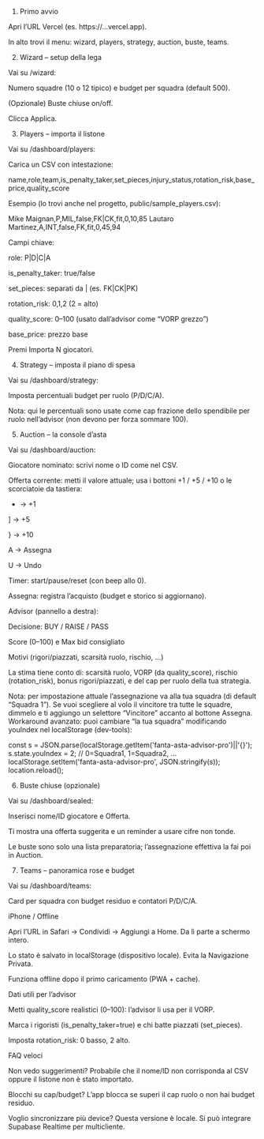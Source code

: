 1) Primo avvio

Apri l’URL Vercel (es. https://…vercel.app).

In alto trovi il menu: wizard, players, strategy, auction, buste, teams.

2) Wizard – setup della lega

Vai su /wizard:

Numero squadre (10 o 12 tipico) e budget per squadra (default 500).

(Opzionale) Buste chiuse on/off.

Clicca Applica.

3) Players – importa il listone

Vai su /dashboard/players:

Carica un CSV con intestazione:

name,role,team,is_penalty_taker,set_pieces,injury_status,rotation_risk,base_price,quality_score


Esempio (lo trovi anche nel progetto, public/sample_players.csv):

Mike Maignan,P,MIL,false,FK|CK,fit,0,10,85
Lautaro Martinez,A,INT,false,FK,fit,0,45,94


Campi chiave:

role: P|D|C|A

is_penalty_taker: true/false

set_pieces: separati da | (es. FK|CK|PK)

rotation_risk: 0,1,2 (2 = alto)

quality_score: 0–100 (usato dall’advisor come “VORP grezzo”)

base_price: prezzo base

Premi Importa N giocatori.

4) Strategy – imposta il piano di spesa

Vai su /dashboard/strategy:

Imposta percentuali budget per ruolo (P/D/C/A).

Nota: qui le percentuali sono usate come cap frazione dello spendibile per ruolo nell’advisor (non devono per forza sommare 100).

5) Auction – la console d’asta

Vai su /dashboard/auction:

Giocatore nominato: scrivi nome o ID come nel CSV.

Offerta corrente: metti il valore attuale; usa i bottoni +1 / +5 / +10 o le scorciatoie da tastiera:

+ → +1

] → +5

} → +10

A → Assegna

U → Undo

Timer: start/pause/reset (con beep allo 0).

Assegna: registra l’acquisto (budget e storico si aggiornano).

Advisor (pannello a destra):

Decisione: BUY / RAISE / PASS

Score (0–100) e Max bid consigliato

Motivi (rigori/piazzati, scarsità ruolo, rischio, …)

La stima tiene conto di: scarsità ruolo, VORP (da quality_score), rischio (rotation_risk), bonus rigori/piazzati, e del cap per ruolo della tua strategia.

Nota: per impostazione attuale l’assegnazione va alla tua squadra (di default “Squadra 1”). Se vuoi scegliere al volo il vincitore tra tutte le squadre, dimmelo e ti aggiungo un selettore “Vincitore” accanto al bottone Assegna.
Workaround avanzato: puoi cambiare “la tua squadra” modificando youIndex nel localStorage (dev-tools):

const s = JSON.parse(localStorage.getItem('fanta-asta-advisor-pro')||'{}');
s.state.youIndex = 2; // 0=Squadra1, 1=Squadra2, ...
localStorage.setItem('fanta-asta-advisor-pro', JSON.stringify(s));
location.reload();

6) Buste chiuse (opzionale)

Vai su /dashboard/sealed:

Inserisci nome/ID giocatore e Offerta.

Ti mostra una offerta suggerita e un reminder a usare cifre non tonde.

Le buste sono solo una lista preparatoria; l’assegnazione effettiva la fai poi in Auction.

7) Teams – panoramica rose e budget

Vai su /dashboard/teams:

Card per squadra con budget residuo e contatori P/D/C/A.

iPhone / Offline

Apri l’URL in Safari → Condividi → Aggiungi a Home. Da lì parte a schermo intero.

Lo stato è salvato in localStorage (dispositivo locale). Evita la Navigazione Privata.

Funziona offline dopo il primo caricamento (PWA + cache).

Dati utili per l’advisor

Metti quality_score realistici (0–100): l’advisor li usa per il VORP.

Marca i rigoristi (is_penalty_taker=true) e chi batte piazzati (set_pieces).

Imposta rotation_risk: 0 basso, 2 alto.

FAQ veloci

Non vedo suggerimenti? Probabile che il nome/ID non corrisponda al CSV oppure il listone non è stato importato.

Blocchi su cap/budget? L’app blocca se superi il cap ruolo o non hai budget residuo.

Voglio sincronizzare più device? Questa versione è locale. Si può integrare Supabase Realtime per multicliente.
